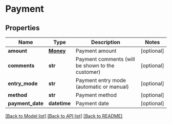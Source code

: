 # Payment

## Properties
Name | Type | Description | Notes
------------ | ------------- | ------------- | -------------
**amount** | [**Money**](Money.md) | Payment amount | [optional] 
**comments** | **str** | Payment comments (will be shown to the customer) | [optional] 
**entry_mode** | **str** | Payment entry mode (automatic or manual) | [optional] 
**method** | **str** | Payment method | [optional] 
**payment_date** | **datetime** | Payment date | [optional] 

[[Back to Model list]](../README.md#documentation-for-models) [[Back to API list]](../README.md#documentation-for-api-endpoints) [[Back to README]](../README.md)


